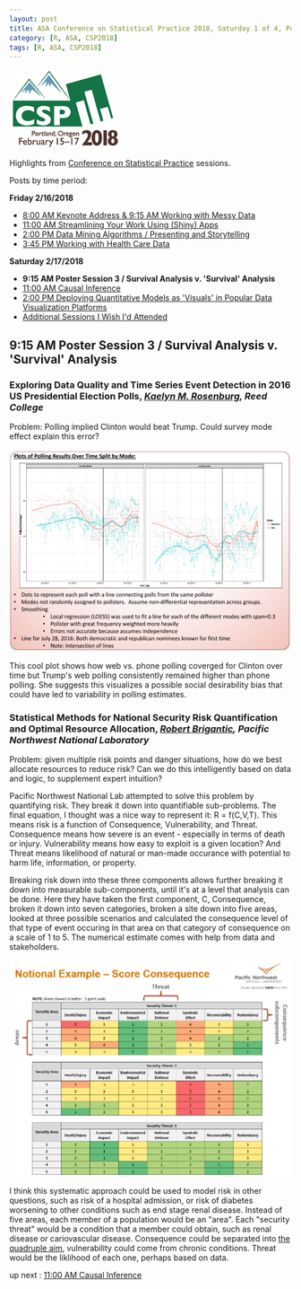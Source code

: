 ```yaml
---
layout: post
title: ASA Conference on Statistical Practice 2018, Saturday 1 of 4, Poster Session 3 / Survival Analysis v. 'Survival' Analysis
category: [R, ASA, CSP2018]
tags: [R, ASA, CSP2018]
---
```


![CSP Conf Logo](/images/csp2018.png "Conference Logo")

Highlights from [Conference on Statistical Practice](https://ww2.amstat.org/meetings/csp/2018/index.cfm) sessions. 

Posts by time period:

**Friday 2/16/2018**
* [8:00 AM Keynote Address & 9:15 AM Working with Messy Data](2018-02-16-CSP2018-Fri-8am.md)
* [11:00 AM Streamlining Your Work Using (Shiny) Apps](2018-02-16-CSP2018-Fri-11am.md)
* [2:00 PM Data Mining Algorithms / Presenting and Storytelling](2018-02-16-CSP2018-Fri-2pm.md)
* [3:45 PM Working with Health Care Data](2018-02-16-CSP2018-Fri-345pm.md)

**Saturday 2/17/2018**
* **9:15 AM Poster Session 3 / Survival Analysis v. 'Survival' Analysis**
* [11:00 AM Causal Inference](2018-02-17-CSP2018-Sat-11am.md)
* [2:00 PM Deploying Quantitative Models as 'Visuals' in Popular Data Visualization Platforms](2018-02-17-CSP2018-Sat-2pm.md)
* [Additional Sessions I Wish I'd Attended](2018-02-17-CSP2018-Fri-Additional.md)



## 9:15 AM Poster Session 3 / Survival Analysis v. 'Survival' Analysis

### Exploring Data Quality and Time Series Event Detection in 2016 US Presidential Election Polls, *[Kaelyn	M.	Rosenburg](https://ww2.amstat.org/meetings/csp/2018/onlineprogram/AbstractDetails.cfm?AbstractID=303685), Reed College*
Problem: Polling implied Clinton would beat Trump. Could survey mode effect explain this error? 

![Polling Clinton v. Trump by phone and by web](/images/clintontrumppolls.png "Polling over time")

This cool plot shows how web vs. phone polling coverged for Clinton over time but Trump's web polling consistently remained higher than phone polling. She suggests this visualizes a possible social desirability bias that could have led to variability in polling estimates.

### Statistical Methods for National Security Risk Quantification and Optimal Resource Allocation, *[Robert Brigantic](https://www.pnnl.gov/science/staff/staff_info.asp?staff_num=8633), Pacific Northwest National Laboratory*

Problem: given multiple risk points and danger situations, how do we best allocate resources to reduce risk? Can we do this intelligently based on data and logic, to supplement expert intuition? 

Pacific Northwest National Lab attempted to solve this problem by quantifying risk. They break it down into quantifiable sub-problems. The final equation, I thought was a nice way to represent it: R = f(C,V,T). This means risk is a function of Consequence, Vulnerability, and Threat. Consequence means how severe is an event - especially in terms of death or injury. Vulnerability means how easy to exploit is a given location? And Threat means likelihood of natural or man-made occurance with potential to harm life, information, or property.

Breaking risk down into these three components allows further breaking it down into measurable sub-components, until it's at a level that analysis can be done. Here they have taken the first component, C, Consequence, broken it down into seven categories, broken a site down into five areas, looked at three possible scenarios and calculated the consequence level of that type of event occuring in that area on that category of consequence on a scale of 1 to 5. The numerical estimate comes with help from data and stakeholders.

![Breaking down risk](/images/pnnl01.png "Risk heat map")

I think this systematic approach could be used to model risk in other questions, such as risk of a hospital admission, or risk of diabetes worsening to other conditions such as end stage renal disease. Instead of five areas, each member of a population would be an "area". Each "security threat" would be a condition that a member could obtain, such as renal disease or cariovascular disease. Consequence could be separated into [the quadruple aim](http://www.annfammed.org/content/12/6/573.full), vulnerability could come from chronic conditions. Threat would be the liklihood of each one, perhaps based on data.

up next : [11:00 AM Causal Inference](2018-02-17-CSP2018-Sat-11am.md)
